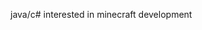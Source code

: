 java/c#
interested in minecraft development

<!---
Luvoos/Luvoos is a ✨ special ✨ repository because its `README.md` (this file) appears on your GitHub profile.
You can click the Preview link to take a look at your changes.
--->
